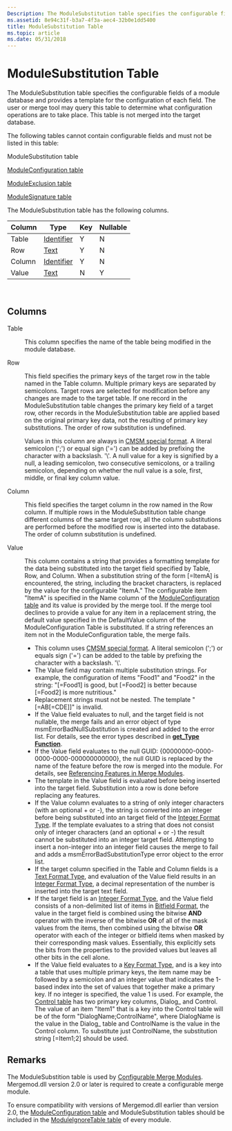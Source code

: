 ```yaml
---
Description: The ModuleSubstitution table specifies the configurable fields of a module database and provides a template for the configuration of each field.
ms.assetid: 8e94c31f-b3a7-4f3a-aec4-32b0e1dd5400
title: ModuleSubstitution Table
ms.topic: article
ms.date: 05/31/2018
---
```


# ModuleSubstitution Table

The ModuleSubstitution table specifies the configurable fields of a module database and provides a template for the configuration of each field. The user or merge tool may query this table to determine what configuration operations are to take place. This table is not merged into the target database.

The following tables cannot contain configurable fields and must not be listed in this table:

ModuleSubstitution table

[ModuleConfiguration table](moduleconfiguration-table.md)

[ModuleExclusion table](moduleexclusion-table.md)

[ModuleSignature table](modulesignature-table.md)

The ModuleSubstitution table has the following columns.



| Column | Type                         | Key | Nullable |
|--------|------------------------------|-----|----------|
| Table  | [Identifier](identifier.md) | Y   | N        |
| Row    | [Text](text.md)             | Y   | N        |
| Column | [Identifier](identifier.md) | Y   | N        |
| Value  | [Text](text.md)             | N   | Y        |



 

## Columns

<dl> <dt>

<span id="Table"></span><span id="table"></span><span id="TABLE"></span>Table
</dt> <dd>

This column specifies the name of the table being modified in the module database.

</dd> <dt>

<span id="Row"></span><span id="row"></span><span id="ROW"></span>Row
</dt> <dd>

This field specifies the primary keys of the target row in the table named in the Table column. Multiple primary keys are separated by semicolons. Target rows are selected for modification before any changes are made to the target table. If one record in the ModuleSubstitution table changes the primary key field of a target row, other records in the ModuleSubstitution table are applied based on the original primary key data, not the resulting of primary key substitutions. The order of row substitution is undefined.

Values in this column are always in [CMSM special format](cmsm-special-format.md). A literal semicolon (';') or equal sign ('=') can be added by prefixing the character with a backslash. '\\'. A null value for a key is signified by a null, a leading semicolon, two consecutive semicolons, or a trailing semicolon, depending on whether the null value is a sole, first, middle, or final key column value.

</dd> <dt>

<span id="Column"></span><span id="column"></span><span id="COLUMN"></span>Column
</dt> <dd>

This field specifies the target column in the row named in the Row column. If multiple rows in the ModuleSubstitution table change different columns of the same target row, all the column substitutions are performed before the modified row is inserted into the database. The order of column substitution is undefined.

</dd> <dt>

<span id="Value"></span><span id="value"></span><span id="VALUE"></span>Value
</dt> <dd>

This column contains a string that provides a formatting template for the data being substituted into the target field specified by Table, Row, and Column. When a substitution string of the form \[=ItemA\] is encountered, the string, including the bracket characters, is replaced by the value for the configurable "ItemA." The configurable item "ItemA" is specified in the Name column of the [ModuleConfiguration table](moduleconfiguration-table.md) and its value is provided by the merge tool. If the merge tool declines to provide a value for any item in a replacement string, the default value specified in the DefaultValue column of the ModuleConfiguration Table is substituted. If a string references an item not in the ModuleConfiguration table, the merge fails.

-   This column uses [CMSM special format](cmsm-special-format.md). A literal semicolon (';') or equals sign ('=') can be added to the table by prefixing the character with a backslash. '\\'.
-   The Value field may contain multiple substitution strings. For example, the configuration of items "Food1" and "Food2" in the string: "\[=Food1\] is good, but \[=Food2\] is better because \[=Food2\] is more nutritious."
-   Replacement strings must not be nested. The template "\[=AB\[=CDE\]\]" is invalid.
-   If the Value field evaluates to null, and the target field is not nullable, the merge fails and an error object of type msmErrorBadNullSubstitution is created and added to the error list. For details, see the error types described in [**get\_Type Function**](https://msdn.microsoft.com/library/Aa369256(v=VS.85).aspx).
-   If the Value field evaluates to the null GUID: {00000000-0000-0000-0000-000000000000}, the null GUID is replaced by the name of the feature before the row is merged into the module. For details, see [Referencing Features in Merge Modules](referencing-features-in-merge-modules.md).
-   The template in the Value field is evaluated before being inserted into the target field. Substitution into a row is done before replacing any features.
-   If the Value column evaluates to a string of only integer characters (with an optional + or -), the string is converted into an integer before being substituted into an target field of the [Integer Format Type](integer-format-types.md). If the template evaluates to a string that does not consist only of integer characters (and an optional + or -) the result cannot be substituted into an integer target field. Attempting to insert a non-integer into an integer field causes the merge to fail and adds a msmErrorBadSubstitutionType error object to the error list.
-   If the target column specified in the Table and Column fields is a [Text Format Type](text-format-types.md), and evaluation of the Value field results in an [Integer Format Type](integer-format-types.md), a decimal representation of the number is inserted into the target text field.
-   If the target field is an [Integer Format Type](integer-format-types.md), and the Value field consists of a non-delimited list of items in [Bitfield Format](bitfield-format-types.md), the value in the target field is combined using the bitwise **AND** operator with the inverse of the bitwise **OR** of all of the mask values from the items, then combined using the bitwise **OR** operator with each of the integer or bitfield items when masked by their corresponding mask values. Essentially, this explicitly sets the bits from the properties to the provided values but leaves all other bits in the cell alone.
-   If the Value field evaluates to a [Key Format Type](key-format-types.md), and is a key into a table that uses multiple primary keys, the item name may be followed by a semicolon and an integer value that indicates the 1-based index into the set of values that together make a primary key. If no integer is specified, the value 1 is used. For example, the [Control table](control-table.md) has two primary key columns, Dialog\_ and Control. The value of an item "Item1" that is a key into the Control table will be of the form "DialogName;ControlName", where DialogName is the value in the Dialog\_ table and ControlName is the value in the Control column. To substitute just ControlName, the substitution string \[=Item1;2\] should be used.

</dd> </dl>

## Remarks

The ModuleSubstition table is used by [Configurable Merge Modules](configurable-merge-modules.md). Mergemod.dll version 2.0 or later is required to create a configurable merge module.

To ensure compatibility with versions of Mergemod.dll earlier than version 2.0, the [ModuleConfiguration table](moduleconfiguration-table.md) and ModuleSubstitution tables should be included in the [ModuleIgnoreTable table](moduleignoretable-table.md) of every module.

 

 



